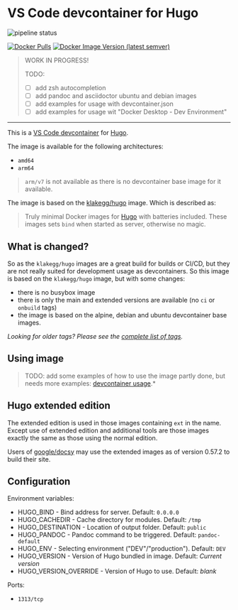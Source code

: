 # VS Code devcontainer for Hugo

![pipeline status](https://github.com/pixxelfragger/devcontainer-hugo/actions/workflows/docker.yml/badge.svg?branch=master)

[![Docker Pulls](https://img.shields.io/docker/pulls/pixxelfragger/devcontainer-hugo.svg)](https://store.docker.com/community/images/pixxelfragger/devcontainer-hugo)
[![Docker Image Version (latest semver)](https://img.shields.io/docker/v/pixxelfragger/devcontainer-hugo?sort=semver)](https://hub.docker.com/r/pixxelfragger/devcontainer-hugo)
<!-- [![Docker Image Size (tag)](https://img.shields.io/docker/image-size/pixxelfragger/devcontainer-hugo/alpine)](https://hub.docker.com/r/pixxelfragger/devcontainer-hugo) -->

> WORK IN PROGRESS!
> 
> TODO:
> 
> - [ ] add zsh autocompletion
> - [ ] add pandoc and asciidoctor ubuntu and debian images
> - [ ] add examples for usage with devcontainer.json
> - [ ] add examples for usage wit "Docker Desktop - Dev Environment"

---

This is a [VS Code devcontainer](https://code.visualstudio.com/docs/remote/containers) for [Hugo](https://gohugo.io/).

The image is available for the following architectures:

- `amd64`
- `arm64`

> `arm/v7` is not available as there is no devcontainer base image for it available.

The image is based on the [klakegg/hugo](https://hub.docker.com/r/klakegg/hugo) image. Which is described as:

>Truly minimal Docker images for [Hugo](http://gohugo.io/) with batteries included.
>These images sets `bind` when started as server, otherwise no magic.

## What is changed?

So as the `klakegg/hugo` images are a great build for builds or CI/CD, but they are not really suited for development usage as devcontainers.
So this image is based on the `klakegg/hugo` image, but with some changes:

- there is no busybox image
- there is only the main and extended versions are available (no `ci` or `onbuild` tags)
- the image is based on the alpine, debian and ubuntu devcontainer base images.

*Looking for older tags? Please see the [complete list of tags](https://github.com/pixxelfragger/devcontainer-hugo/blob/master/doc/tags.md).*

## Using image

> TODO: add some examples of how to use the image
> partly done, but needs more examples: [devcontainer usage](https://github.com/pixxelfragger/devcontainer-hugo/blob/master/doc/example/decvontainer-usage.md).*

## Hugo extended edition

The extended edition is used in those images containing `ext` in the name. Except use of extended edition and additional tools are those images exactly the same as those using the normal edition.

Users of [google/docsy](https://github.com/google/docsy) may use the extended images as of version 0.57.2 to build their site.

## Configuration

Environment variables:

- HUGO_BIND - Bind address for server. Default: `0.0.0.0`
- HUGO_CACHEDIR - Cache directory for modules. Default: `/tmp`
- HUGO_DESTINATION - Location of output folder. Default: `public`
- HUGO_PANDOC - Pandoc command to be triggered. Default: `pandoc-default`
- HUGO_ENV - Selecting environment ("DEV"/"production"). Default: `DEV`
- HUGO_VERSION - Version of Hugo bundled in image. Default: *Current version*
- HUGO_VERSION_OVERRIDE - Version of Hugo to use. Default: *blank*

Ports:
- `1313/tcp`
